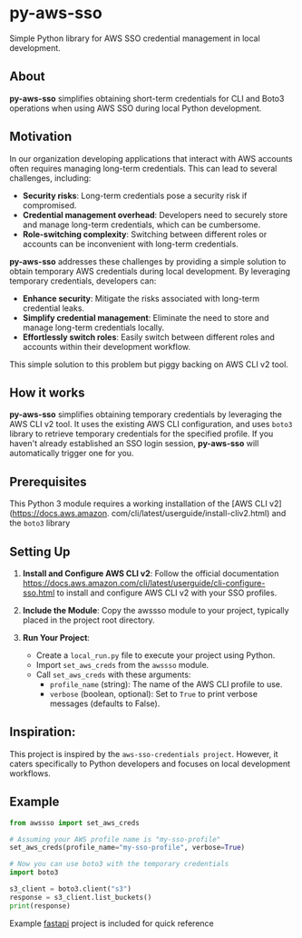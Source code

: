 # py-aws-sso

Simple Python library for AWS SSO credential management in local development.

## About
**py-aws-sso** simplifies obtaining short-term credentials for CLI and Boto3 operations when using AWS SSO during local Python development. 


## Motivation

In our organization developing applications that interact with AWS accounts often requires managing long-term 
credentials. This can lead to several challenges, including:

- **Security risks**: Long-term credentials pose a security risk if compromised.
- **Credential management overhead**: Developers need to securely store and manage long-term credentials, which can be 
  cumbersome.
- **Role-switching complexity**: Switching between different roles or accounts can be inconvenient with long-term 
  credentials.

**py-aws-sso** addresses these challenges by providing a simple solution to obtain temporary AWS credentials during local development. By leveraging temporary credentials, developers can:

- **Enhance security**: Mitigate the risks associated with long-term credential leaks.
- **Simplify credential management**: Eliminate the need to store and manage long-term credentials locally.
- **Effortlessly switch roles**: Easily switch between different roles and accounts within their development workflow.

This  simple solution to this problem but piggy backing on AWS CLI v2 tool.

## How it works

**py-aws-sso** simplifies obtaining temporary credentials by leveraging the AWS CLI v2 tool. It uses the existing 
AWS CLI configuration, and uses `boto3` library to retrieve temporary credentials for the specified profile. If you 
haven't already established an SSO login session, **py-aws-sso** will automatically trigger one for you.

## Prerequisites

This Python 3 module requires a working installation of the [AWS CLI v2](https://docs.aws.amazon.
com/cli/latest/userguide/install-cliv2.html) and the `boto3` library

## Setting Up

1. **Install and Configure AWS CLI v2**: Follow the official documentation https://docs.aws.amazon.com/cli/latest/userguide/cli-configure-sso.html to install and configure AWS CLI v2 with your SSO profiles.

2. **Include the Module**: Copy the awssso module to your project, typically placed in the project root directory.
3. **Run Your Project**:
   - Create a `local_run.py` file to execute your project using Python. 
   - Import `set_aws_creds` from the `awssso` module. 
   - Call `set_aws_creds` with these arguments:
     - `profile_name` (string): The name of the AWS CLI profile to use. 
     - `verbose` (boolean, optional): Set to `True` to print verbose messages (defaults to False).

## Inspiration:

This project is inspired by the `aws-sso-credentials project`. However, it caters specifically to Python developers 
and focuses on local development workflows.


## Example

```python
from awssso import set_aws_creds

# Assuming your AWS profile name is "my-sso-profile"
set_aws_creds(profile_name="my-sso-profile", verbose=True)

# Now you can use boto3 with the temporary credentials
import boto3

s3_client = boto3.client("s3")
response = s3_client.list_buckets()
print(response)

```

Example [fastapi](https://fastapi.tiangolo.com/) project is included for quick reference
